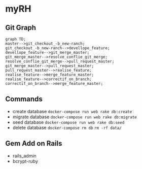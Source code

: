 # myRH

## Git Graph

```
graph TD;
master-->git_checkout_-b_new-ranch;
git_checkout_-b_new-ranch-->devellope_feature;
devellope_feature-->git_merge_master;
git_merge_master-->resolve_conflie_git_merge;
resolve_conflie_git_merge-->pull_request_master;
git_merge_master-->pull_request_master;
pull_request_master-->realise_feature;
realise_feature-->merge_feature_master;
realise_feature-->correctif_on_branch;
correctif_on_branch-->merge_feature_master;
```

## Commands
 - create database
       ```docker-compose run web rake db:create
	   ``` 
 - migrate database
       ```docker-compose run web rake db:migrate
	   ```
 - seed database
	         ```docker-compose run web rake db:seed
			 ```
 - delete database
	   ```docker-compose rm db```
	   ```rm -rf data/
	   ```


## Gem Add on Rails
 - rails_admin
 - bcrypt-ruby
  
